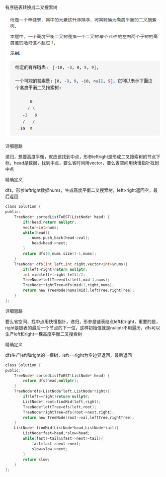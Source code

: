 有序链表转换成二叉搜索树

![img](image/1627827929809.png)

详细思路

递归，想要高度平衡，就应该找到中点，形参leftright是形成二叉搜索树的节点下标，head是数据，找到中点，要么省时间用vector，要么省空间用快慢指针找到中点

精确定义

dfs，形参leftright数据nums，生成高度平衡二叉搜索树，left>right返回空，最后返回

```c
class Solution {
public:
    TreeNode* sortedListToBST(ListNode* head) {
        if(!head)return nullptr;
        vector<int>nums;
        while(head){
            nums.push_back(head->val);
            head=head->next;
        }
        return dfs(0,nums.size()-1,nums);
    }
    TreeNode* dfs(int left,int right,vector<int>&nums){
        if(left>right)return nullptr;
        int mid=left+(right-left)/2;
        TreeNode*leftTree=dfs(left,mid-1,nums);
        TreeNode*rightTree=dfs(mid+1,right,nums);
        return new TreeNode(nums[mid],leftTree,rightTree);
    }
};

```

详细思路

要么省空间，找中点用快慢指针，递归，形参是链表结点left和right，重要的是，right是链表的最后一个节点的下一位，这样初始值就是nullptr不用遍历，dfs可以生产left和right一棵高度平衡二叉搜索树

精确定义

dfs生产left和right的一棵树，left==right为空边界返回，最后返回

```c
class Solution {
public:
    TreeNode* sortedListToBST(ListNode* head) {
        return dfs(head,nullptr);
    }
    TreeNode*dfs(ListNode*left,ListNode*right){
        if(left==right)return nullptr;
        ListNode* root=findMid(left,right);
        TreeNode*leftTree=dfs(left,root);
        TreeNode*rightTree=dfs(root->next,right);
        return new TreeNode(root->val,leftTree,rightTree);
    }
    ListNode* findMid(ListNode*head,ListNode*tail){
        ListNode*fast=head,*slow=head;
        while(fast!=tail&&fast->next!=tail){
            fast=fast->next->next;
            slow=slow->next;
        }
        return slow;
    }
};
```


